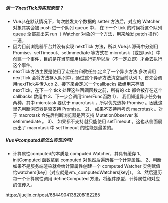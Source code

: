 ##### 谈一下nextTick的实现原理？
* Vue.js在默认情况下，每次触发某个数据的 setter 方法后，对应的 Watcher 对象其实会被 push 进一个队列 queue 中，
在下一个 tick 的时候将这个队列 queue 全部拿出来 run（ Watcher 对象的一个方法，用来触发 patch 操作） 一遍。
* 因为目前浏览器平台并没有实现 nextTick 方法，所以 Vue.js 源码中分别用 Promise、setTimeout、setImmediate 等方式在 microtask（或是task）中创建一个事件，目的是在当前调用栈执行完毕以后（不一定立即）才会去执行这个事件。
* nextTick方法主要是使用了宏任务和微任务,定义了一个异步方法.多次调用nextTick 会将方法存入队列中，通过这个异步方法清空当前队列
1、首先会调用nextTick并传入cb
2、接下来会定义一个callbacks 数组用来存储 nextTick，在下一个 tick 处理这些回调函数之前，所有的 cb 都会被存在这个 callbacks 数组中
3、下一步会调用timerFunc函数
1）、 我们知道异步任务有两种，其中 microtask 要优于 macrotask ，所以优先选择 Promise 。因此这里先判断浏览器是否支持 Promise。
2)、 如果不支持再考虑 macrotask 。对于 macrotask 会先后判断浏览器是否支持 MutationObserver 和 setImmediate 。
3)、 如果都不支持就只能使用 setTimeout 。这也从侧面展示出了 macrotask 中 setTimeout 的性能是最差的。

##### Vue中computed是怎么实现的吗?
* 计算属性computed的本质是 computed Watcher，其具有缓存
1、initComputed 函数拿到 computed 对象然后遍历每一个计算属性。
2、判断如果不是服务端渲染就会给计算属性创建一个 computed Watcher 实例赋值给watchers[key]（对应就是vm._computedWatchers[key]）。
3、然后遍历每一个计算属性调用 defineComputed 方法，将组件原型，计算属性和对应的值传入。

https://juejin.cn/post/6844904138208182285

